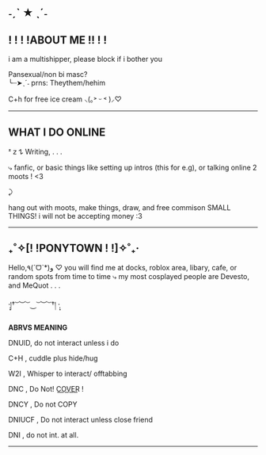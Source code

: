 ˗ˏˋ ★ ˎˊ˗ 
---
! ! ! !ABOUT ME !! ! !   
---

i am a multishipper, please block if i bother you

Pansexual/non bi masc?  
╰┈➤ˎˊ˗ prns: Theythem/hehim 

C+h for free ice cream  ⸜(｡˃ ᵕ ˂ )⸝♡ 

---
WHAT I DO ONLINE 
---

ᶻ 𝗓 𐰁 Writing, . . .  

⤷ fanfic, or basic things like setting up intros (this for e.g), or talking online 2 moots ! <3 

⤸ 
  
hang out with moots, make things, draw, and free commison SMALL THINGS! i will not be accepting money :3 

---
₊˚✧[! !PONYTOWN ! !]✧˚₊‧
---

Hello,٩(ˊᗜˋ*)و ♡ you will find me at docks, roblox area, libary, cafe, or random spots from time to time 
⤷ my most cosplayed people are Devesto, and MeQuot . . .  

   ·̩͙།† ͝ ︶ ͝ ⏝ ͝ ︶ ͝ †། ·̩͙ 
   
  **ABRVS MEANING**
       
DNUID,  do not interact unless i do 

C+H , cuddle plus hide/hug 

W2I , Whisper to interact/ offtabbing 

DNC , Do Not! C͟O͟V͟E͟R͟ ! 
    
DNCY , Do not COPY 

DNIUCF , Do not interact unless close friend 

DNI , do not int. at all.  

---
